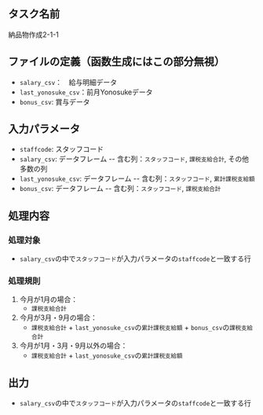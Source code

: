 ## タスク名前
納品物作成2-1-1

## ファイルの定義（函数生成にはこの部分無視）
- `salary_csv`：　給与明細データ
- `last_yonosuke_csv`：前月Yonosukeデータ
- `bonus_csv`: 賞与データ

## 入力パラメータ
- `staffcode`: スタッフコード
- `salary_csv`: データフレーム
    -- 含む列：`スタッフコード`, `課税支給合計`, その他多数の列
- `last_yonosuke_csv`: データフレーム
    -- 含む列：`スタッフコード`, `累計課税支給額`
- `bonus_csv`: データフレーム
    -- 含む列：`スタッフコード`, `課税支給合計`

## 処理内容
### 処理対象
- `salary_csv`の中で`スタッフコード`が入力パラメータの`staffcode`と一致する行

### 処理規則
1. 今月が1月の場合：
    - `課税支給合計` 
2. 今月が3月・9月の場合：
    - `課税支給合計` + `last_yonosuke_csv`の`累計課税支給額` + `bonus_csv`の`課税支給合計`
3. 今月が1月・3月・9月以外の場合：
    - `課税支給合計` + `last_yonosuke_csv`の`累計課税支給額`

## 出力
- `salary_csv`の中で`スタッフコード`が入力パラメータの`staffcode`と一致する行
